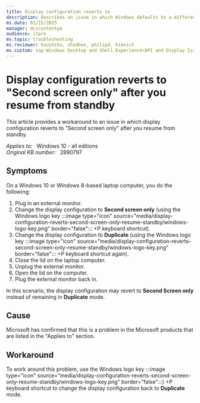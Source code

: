 ```yaml
---
title: Display configuration reverts to
description: Describes an issue in which Windows defaults to a different display configuration than expected when you plug an external monitor into a laptop. Provides a workaround.
ms.date: 01/15/2025
manager: dcscontentpm
audience: itpro
ms.topic: troubleshooting
ms.reviewer: kaushika, chadbee, philipd, kimnich
ms.custom: sap:Windows Desktop and Shell Experience\DPI and Display Issues, csstroubleshoot
---
```

# Display configuration reverts to "Second screen only" after you resume from standby

This article provides a workaround to an issue in which display configuration reverts to "Second screen only" after you resume from standby.

_Applies to:_ &nbsp; Windows 10 - all editions  
_Original KB number:_ &nbsp; 2890797

## Symptoms

On a Windows 10 or Windows 8-based laptop computer, you do the following:

1. Plug in an external monitor.
2. Change the display configuration to **Second screen only** (using the Windows logo key :::image type="icon" source="media/display-configuration-reverts-second-screen-only-resume-standby/windows-logo-key.png" border="false":::
+P keyboard shortcut).
3. Change the display configuration to **Duplicate** (using the Windows logo key :::image type="icon" source="media/display-configuration-reverts-second-screen-only-resume-standby/windows-logo-key.png" border="false":::
+P keyboard shortcut again).
4. Close the lid on the laptop computer.
5. Unplug the external monitor.
6. Open the lid on the computer.
7. Plug the external monitor back in.

In this scenario, the display configuration may revert to **Second Screen only** instead of remaining in **Duplicate** mode.

## Cause

Microsoft has confirmed that this is a problem in the Microsoft products that are listed in the "Applies to" section.

## Workaround

To work around this problem, use the Windows logo key :::image type="icon" source="media/display-configuration-reverts-second-screen-only-resume-standby/windows-logo-key.png" border="false":::)
+P keyboard shortcut to change the display configuration back to **Duplicate** mode.
